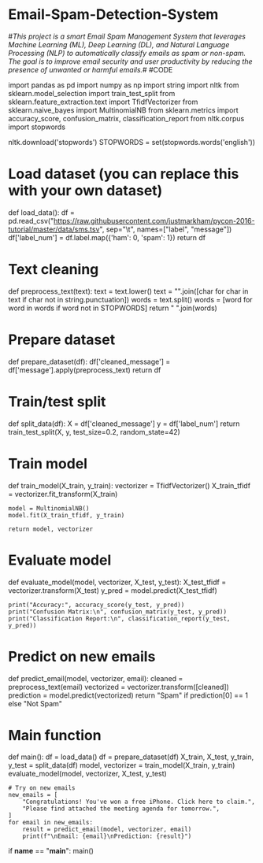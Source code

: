 # Email-Spam-Detection-System
#*This project is a smart Email Spam Management System that leverages Machine Learning (ML), Deep Learning (DL), and Natural Language Processing (NLP) to automatically classify emails as spam or non-spam. The goal is to improve email security and user productivity by reducing the presence of unwanted or harmful emails.*#
#CODE

import pandas as pd
import numpy as np
import string
import nltk
from sklearn.model_selection import train_test_split
from sklearn.feature_extraction.text import TfidfVectorizer
from sklearn.naive_bayes import MultinomialNB
from sklearn.metrics import accuracy_score, confusion_matrix, classification_report
from nltk.corpus import stopwords

nltk.download('stopwords')
STOPWORDS = set(stopwords.words('english'))

# Load dataset (you can replace this with your own dataset)
def load_data():
    df = pd.read_csv("https://raw.githubusercontent.com/justmarkham/pycon-2016-tutorial/master/data/sms.tsv",
                     sep="\t", names=["label", "message"])
    df['label_num'] = df.label.map({'ham': 0, 'spam': 1})
    return df

# Text cleaning
def preprocess_text(text):
    text = text.lower()
    text = "".join([char for char in text if char not in string.punctuation])
    words = text.split()
    words = [word for word in words if word not in STOPWORDS]
    return " ".join(words)

# Prepare dataset
def prepare_dataset(df):
    df['cleaned_message'] = df['message'].apply(preprocess_text)
    return df

# Train/test split
def split_data(df):
    X = df['cleaned_message']
    y = df['label_num']
    return train_test_split(X, y, test_size=0.2, random_state=42)

# Train model
def train_model(X_train, y_train):
    vectorizer = TfidfVectorizer()
    X_train_tfidf = vectorizer.fit_transform(X_train)

    model = MultinomialNB()
    model.fit(X_train_tfidf, y_train)

    return model, vectorizer

# Evaluate model
def evaluate_model(model, vectorizer, X_test, y_test):
    X_test_tfidf = vectorizer.transform(X_test)
    y_pred = model.predict(X_test_tfidf)

    print("Accuracy:", accuracy_score(y_test, y_pred))
    print("Confusion Matrix:\n", confusion_matrix(y_test, y_pred))
    print("Classification Report:\n", classification_report(y_test, y_pred))

# Predict on new emails
def predict_email(model, vectorizer, email):
    cleaned = preprocess_text(email)
    vectorized = vectorizer.transform([cleaned])
    prediction = model.predict(vectorized)
    return "Spam" if prediction[0] == 1 else "Not Spam"

# Main function
def main():
    df = load_data()
    df = prepare_dataset(df)
    X_train, X_test, y_train, y_test = split_data(df)
    model, vectorizer = train_model(X_train, y_train)
    evaluate_model(model, vectorizer, X_test, y_test)

    # Try on new emails
    new_emails = [
        "Congratulations! You've won a free iPhone. Click here to claim.",
        "Please find attached the meeting agenda for tomorrow.",
    ]
    for email in new_emails:
        result = predict_email(model, vectorizer, email)
        print(f"\nEmail: {email}\nPrediction: {result}")

if __name__ == "__main__":
    main()
